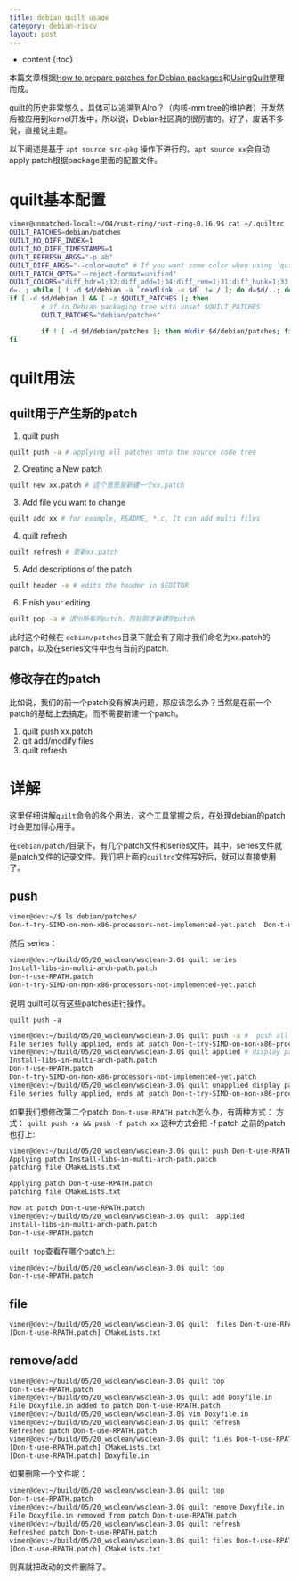 ```yaml
---
title: debian quilt usage
category: debian-riscv
layout: post
---
```

* content
{:toc}

本篇文章根据[How to prepare patches for Debian packages](https://raphaelhertzog.com/2011/07/04/how-to-prepare-patches-for-debian-packages/)和[UsingQuilt](https://wiki.debian.org/UsingQuilt)整理而成。


quilt的历史非常悠久，具体可以追溯到Alro？（内核-mm tree的维护者）开发然后被应用到kernel开发中，所以说，Debian社区真的很厉害的。好了，废话不多说，直接说主题。

以下阐述是基于 `apt source src-pkg` 操作下进行的。`apt source xx`会自动apply patch根据package里面的配置文件。

# quilt基本配置
```bash
vimer@unmatched-local:~/04/rust-ring/rust-ring-0.16.9$ cat ~/.quiltrc
QUILT_PATCHES=debian/patches
QUILT_NO_DIFF_INDEX=1
QUILT_NO_DIFF_TIMESTAMPS=1
QUILT_REFRESH_ARGS="-p ab"
QUILT_DIFF_ARGS="--color=auto" # If you want some color when using `quilt diff`.
QUILT_PATCH_OPTS="--reject-format=unified"
QUILT_COLORS="diff_hdr=1;32:diff_add=1;34:diff_rem=1;31:diff_hunk=1;33:diff_ctx=35:diff_cctx=33"
d=. ; while [ ! -d $d/debian -a `readlink -e $d` != / ]; do d=$d/..; done
if [ -d $d/debian ] && [ -z $QUILT_PATCHES ]; then
        # if in Debian packaging tree with unset $QUILT_PATCHES
        QUILT_PATCHES="debian/patches"

        if ! [ -d $d/debian/patches ]; then mkdir $d/debian/patches; fi
fi
```

# quilt用法

## quilt用于产生新的patch
1. quilt push
```bash
quilt push -a # applying all patches onto the source code tree
```

2. Creating a New patch
```bash
quilt new xx.patch # 这个意思是新建一个xx.patch
```

3. Add file you want to change
```bash
quilt add xx # for example, README, *.c, It can add multi files
```

4. quilt refresh
```bash
quilt refresh # 更新xx.patch
```

5. Add descriptions of the patch
```bash
quilt header -e # edits the header in $EDITOR
```
6. Finish your editing
```bash
quilt pop -a # 退出所有的patch，包括刚才新建的patch
```
此时这个时候在 `debian/patches`目录下就会有了刚才我们命名为xx.patch的patch，以及在series文件中也有当前的patch.

## 修改存在的patch
比如说，我们的前一个patch没有解决问题，那应该怎么办？当然是在前一个patch的基础上去搞定，而不需要新建一个patch。

1. quilt push xx.patch
2. git add/modify files
3. quilt refresh

# 详解
这里仔细讲解`quilt`命令的各个用法，这个工具掌握之后，在处理debian的patch时会更加得心用手。

在`debian/patch/`目录下，有几个patch文件和series文件，其中，series文件就是patch文件的记录文件。我们把上面的`quiltrc`文件写好后，就可以直接使用了。

## push
```bash
vimer@dev:~/$ ls debian/patches/
Don-t-try-SIMD-on-non-x86-processors-not-implemented-yet.patch  Don-t-use-RPATH.patch  Install-libs-in-multi-arch-path.patch  series
```

然后 series：
```bash
vimer@dev:~/build/05/20_wsclean/wsclean-3.0$ quilt series
Install-libs-in-multi-arch-path.patch
Don-t-use-RPATH.patch
Don-t-try-SIMD-on-non-x86-processors-not-implemented-yet.patch
```

说明 quilt可以有这些patches进行操作。

`quilt push -a ` 

```bash
vimer@dev:~/build/05/20_wsclean/wsclean-3.0$ quilt push -a #  push all patch into
File series fully applied, ends at patch Don-t-try-SIMD-on-non-x86-processors-not-implemented-yet.patch
vimer@dev:~/build/05/20_wsclean/wsclean-3.0$ quilt applied # display patches that was applied
Install-libs-in-multi-arch-path.patch
Don-t-use-RPATH.patch
Don-t-try-SIMD-on-non-x86-processors-not-implemented-yet.patch
vimer@dev:~/build/05/20_wsclean/wsclean-3.0$ quilt unapplied display patches that was unapplied
File series fully applied, ends at patch Don-t-try-SIMD-on-non-x86-processors-not-implemented-yet.patch
```

如果我们想修改第二个patch: `Don-t-use-RPATH.patch`怎么办，有两种方式：
方式：  `quilt push -a && push -f patch xx`
这种方式会把 -f patch 之前的patch也打上:

```bash
vimer@dev:~/build/05/20_wsclean/wsclean-3.0$ quilt push Don-t-use-RPATH.patch
Applying patch Install-libs-in-multi-arch-path.patch
patching file CMakeLists.txt

Applying patch Don-t-use-RPATH.patch
patching file CMakeLists.txt

Now at patch Don-t-use-RPATH.patch
vimer@dev:~/build/05/20_wsclean/wsclean-3.0$ quilt  applied
Install-libs-in-multi-arch-path.patch
Don-t-use-RPATH.patch
```
`quilt top`查看在哪个patch上:
```bash
vimer@dev:~/build/05/20_wsclean/wsclean-3.0$ quilt top
Don-t-use-RPATH.patch
```

## file
```bash
vimer@dev:~/build/05/20_wsclean/wsclean-3.0$ quilt  files Don-t-use-RPATH.patch -lv
[Don-t-use-RPATH.patch] CMakeLists.txt
```

## remove/add

```bash
vimer@dev:~/build/05/20_wsclean/wsclean-3.0$ quilt top
Don-t-use-RPATH.patch
vimer@dev:~/build/05/20_wsclean/wsclean-3.0$ quilt add Doxyfile.in
File Doxyfile.in added to patch Don-t-use-RPATH.patch
vimer@dev:~/build/05/20_wsclean/wsclean-3.0$ vim Doxyfile.in
vimer@dev:~/build/05/20_wsclean/wsclean-3.0$ quilt refresh
Refreshed patch Don-t-use-RPATH.patch
vimer@dev:~/build/05/20_wsclean/wsclean-3.0$ quilt files Don-t-use-RPATH.patch -vl
[Don-t-use-RPATH.patch] CMakeLists.txt
[Don-t-use-RPATH.patch] Doxyfile.in
```
如果删除一个文件呢：
```bash
vimer@dev:~/build/05/20_wsclean/wsclean-3.0$ quilt top
Don-t-use-RPATH.patch
vimer@dev:~/build/05/20_wsclean/wsclean-3.0$ quilt remove Doxyfile.in
File Doxyfile.in removed from patch Don-t-use-RPATH.patch
vimer@dev:~/build/05/20_wsclean/wsclean-3.0$ quilt refresh
Refreshed patch Don-t-use-RPATH.patch
vimer@dev:~/build/05/20_wsclean/wsclean-3.0$ quilt files Don-t-use-RPATH.patch -lv
[Don-t-use-RPATH.patch] CMakeLists.txt
```
则真就把改动的文件删除了。
